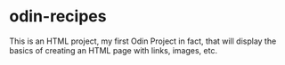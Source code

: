 # odin-recipes
This is an HTML project, my first Odin Project in fact, that will display the basics of creating an HTML page with links, images, etc.
